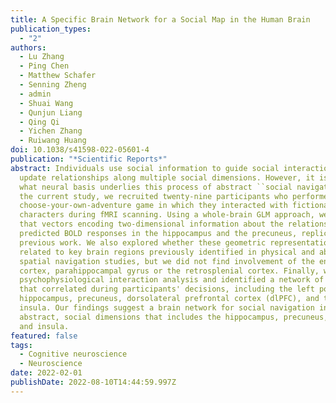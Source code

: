 ```yaml
---
title: A Specific Brain Network for a Social Map in the Human Brain
publication_types:
  - "2"
authors:
  - Lu Zhang
  - Ping Chen
  - Matthew Schafer
  - Senning Zheng
  - admin
  - Shuai Wang
  - Qunjun Liang
  - Qing Qi
  - Yichen Zhang
  - Ruiwang Huang
doi: 10.1038/s41598-022-05601-4
publication: "*Scientific Reports*"
abstract: Individuals use social information to guide social interactions and to
  update relationships along multiple social dimensions. However, it is unclear
  what neural basis underlies this process of abstract ``social navigation''. In
  the current study, we recruited twenty-nine participants who performed a
  choose-your-own-adventure game in which they interacted with fictional
  characters during fMRI scanning. Using a whole-brain GLM approach, we found
  that vectors encoding two-dimensional information about the relationships
  predicted BOLD responses in the hippocampus and the precuneus, replicating
  previous work. We also explored whether these geometric representations were
  related to key brain regions previously identified in physical and abstract
  spatial navigation studies, but we did not find involvement of the entorhinal
  cortex, parahippocampal gyrus or the retrosplenial cortex. Finally, we used
  psychophysiological interaction analysis and identified a network of regions
  that correlated during participants' decisions, including the left posterior
  hippocampus, precuneus, dorsolateral prefrontal cortex (dlPFC), and the
  insula. Our findings suggest a brain network for social navigation in multiple
  abstract, social dimensions that includes the hippocampus, precuneus, dlPFC,
  and insula.
featured: false
tags:
  - Cognitive neuroscience
  - Neuroscience
date: 2022-02-01
publishDate: 2022-08-10T14:44:59.997Z
---
```

